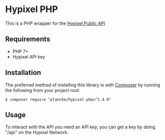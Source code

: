 # Hypixel PHP

This is a PHP wrapper for the [Hypixel Public API](https://api.hypixel.net)

## Requirements
- PHP 7+
- Hypixel API key

## Installation

The preferred method of installing this library is with [Composer](https://getcomposer.org) by running the following from your project root:

    $ composer require "plancke/hypixel-php=^1.4.0"
    
## Usage

To interact with the API you need an API key, you can get a key by doing "/api" on the Hypixel Network.